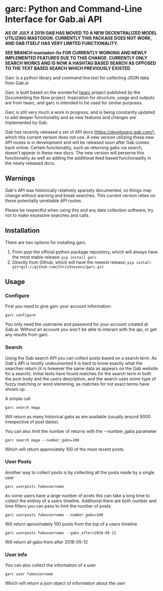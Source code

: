 garc: Python and Command-Line Interface for Gab.ai API
=====

**AS OF JULY 4 2019 GAB HAS MOVED TO A NEW DECENTRALIZED MODEL UTILIZING MASTODON. CURRENTLY THIS PACKAGE DOES NOT WORK, AND GAB ITSELF HAS VERY LIMITED FUNCTIONALITY.**

**SEE BRANCH mastadon-fix FOR CURRENTLY WORKING AND NEWLY IMPLEMENTED FEATURES DUE TO THIS CHANGE. CURRENTLY ONLY SEARCH WORKS AND IS NOW A HASHTAG BASED SEARCH AS OPPOSED TO THE TEXT BASED SEARCH WHICH PREVIOUSLY EXISTED**




Garc is a python library and command line tool for collecting JSON data from Gab.ai

Garc is built based on the wonderful [twarc](https://github.com/DocNow/twarc) project published by the Documenting the Now project. Inspiration for structure, usage and outputs are from twarc, and garc is intended to be used for similar purposes.

Garc is still very much a work in progress, and is being constantly updated to add deeper functionality and as new features and changes are implemented by Gab.

Gab has recently released a set of API docs (https://developers.gab.com/), which this current version does not use. A new version utilizing these new API routes is in development and will be released soon after Gab comes back online. Certain functionality, such as returning gabs via search, doesn't appear in these new docs. The new version will perserve this functionality as well as adding the additional feed based functionaality in the newly released docs.


## Warnings

Gab's API was historically relatively sparsely documented, so things may change without warning and break searches. This current version relies on these potentially unreliable API routes. 

Please be respectful when using this and any data collection software, try not to make excessive searches and calls.


## Installation

There are two options for installing garc. 

1. From pypi the official python package repository, which will always have the most stable release:
    `pip install garc`
2. Directly from Github, which will have the newest release:
    `pip install git+git://github.com/ChrisStevens/garc.git`


## Usage


### Configure

First you need to give garc your account information:

    garc configure

You only need the username and password for your account created at Gab.ai. Without an account you won't be able to interact with the api, or get any results from garc.

### Search

Using the Gab search API you can collect posts based on a search term. As Gab's API is mostly undoumented it is hard to know exactly what the searches return (it is however the same data as appears on the Gab website for a search). Initial tests have found matches for the search term in both the post body and the users description, and the search uses some type of fuzzy matching or word stemming, as matches for not exact terms have shown up.

A simple call
    
    garc search maga

Will return as many historical gabs as are available (usually around 9000 irrespective of post dates).

You can also limit the number of returns with the --number_gabs parameter

    garc search maga --number_gabs=100

Which will return approxiately 100 of the most recent posts.



### User Posts

Another way to collect posts is by collecting all the posts made by a single user

    garc userposts fakeusername

As some users have a large number of posts this can take a long time to collect the entirey of a users timeline. Additional there are both number and time filters you can pass to limit the number of posts.

    garc userposts fakeusername --number_gabs=100

Will return aproximately 100 posts from the top of a users timeline

    garc userposts fakeusername --gabs_after=2018-05-12

Will return all gabs from after 2018-05-12


### User info

You can also collect the information of a user

    garc user fakeusername

Which will return a json object of information about the user
